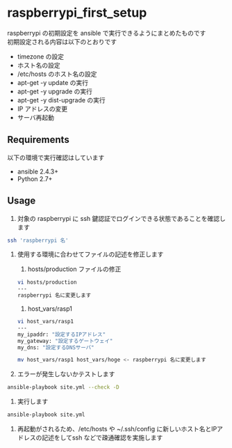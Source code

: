 # raspberrypi_first_setup  
raspberrypi の初期設定を ansible で実行できるようにまとめたものです  
初期設定される内容は以下のとおりです  

- timezone の設定
- ホスト名の設定
- /etc/hosts のホスト名の設定
- apt-get -y update の実行
- apt-get -y upgrade の実行
- apt-get -y dist-upgrade の実行
- IP アドレスの変更
- サーバ再起動


## Requirements  
以下の環境で実行確認はしています  

- ansible 2.4.3+
- Python 2.7+

## Usage
1. 対象の raspberrypi に ssh 鍵認証でログインできる状態であることを確認します  
```bash
ssh 'raspberrypi 名'
```

1. 使用する環境に合わせてファイルの記述を修正します
    1. hosts/production ファイルの修正
      ```bash
      vi hosts/production
      ---
      raspberrypi 名に変更します
      ```  
    
    1. host_vars/rasp1  
  
     ```bash
     vi host_vars/rasp1
     ---
     my_ipaddr: "設定するIPアドレス"
     my_gateway: "設定するゲートウェイ"
     my_dns: "設定するDNSサーバ"
     ```

     ```bash
     mv host_vars/rasp1 host_vars/hoge <- raspberrypi 名に変更します
     ```

1. エラーが発生しないかテストします
```bash
ansible-playbook site.yml --check -D
```

1. 実行します
```bash
ansible-playbook site.yml
```

1. 再起動がされるため、/etc/hosts や ~/.ssh/config に新しいホスト名とIPアドレスの記述をしてssh などで疎通確認を実施します






